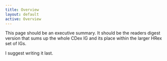 ```yaml
---
title: Overview
layout: default
active: Overview
---
```


This page should be an executive summary. It should be the readers digest version that sums up the whole CDex IG and its place within the larger HRex set of IGs.

I suggest writing it last. 